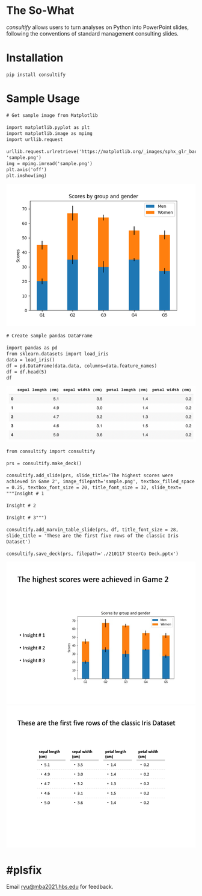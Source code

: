 # The So-What
*consultify* allows users to turn analyses on Python into PowerPoint slides, following the conventions of standard management consulting slides.

# Installation
```
pip install consultify
```

# Sample Usage
```
# Get sample image from Matplotlib

import matplotlib.pyplot as plt
import matplotlib.image as mpimg
import urllib.request 

urllib.request.urlretrieve('https://matplotlib.org/_images/sphx_glr_bar_stacked_001.png', 'sample.png')
img = mpimg.imread('sample.png')
plt.axis('off')
plt.imshow(img)
```
![Matplotlib sample](https://raw.githubusercontent.com/ryancarlyu/consultify/main/screenshots/sample.png)


```
# Create sample pandas DataFrame

import pandas as pd
from sklearn.datasets import load_iris
data = load_iris()
df = pd.DataFrame(data.data, columns=data.feature_names)
df = df.head(5)
df
```
![Iris DataFrame](https://raw.githubusercontent.com/ryancarlyu/consultify/main/screenshots/iris_dataframe.png)

```
from consultify import consultify

prs = consultify.make_deck()

consultify.add_slide(prs, slide_title='The highest scores were achieved in Game 2', image_filepath='sample.png', textbox_filled_space = 0.25, textbox_font_size = 20, title_font_size = 32, slide_text=
"""Insight # 1

Insight # 2

Insight # 3""")

consultify.add_marvin_table_slide(prs, df, title_font_size = 28, slide_title = 'These are the first five rows of the classic Iris Dataset')

consultify.save_deck(prs, filepath='./210117 SteerCo Deck.pptx')
```
![Output Slide 1](https://raw.githubusercontent.com/ryancarlyu/consultify/main/screenshots/Slide1.png)
![Output Slide 2](https://raw.githubusercontent.com/ryancarlyu/consultify/main/screenshots/Slide2.png)

# #plsfix
Email ryu@mba2021.hbs.edu for feedback.